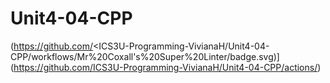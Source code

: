 # Unit4-04-CPP
(https://github.com/<ICS3U-Programming-VivianaH/Unit4-04-CPP/workflows/Mr%20Coxall's%20Super%20Linter/badge.svg)](https://github.com/ICS3U-Programming-VivianaH/Unit4-04-CPP/actions/)
